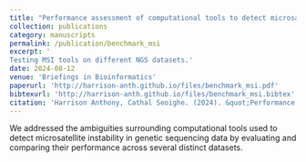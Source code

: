 ```yaml
---
title: "Performance assessment of computational tools to detect microsatellite instability"
collection: publications
category: manuscripts
permalink: /publication/benchmark_msi
excerpt: '
Testing MSI tools on different NGS datasets.'
date: 2024-08-12
venue: 'Briefings in Bioinformatics'
paperurl: 'http://harrison-anth.github.io/files/benchmark_msi.pdf'
bibtexurl: 'http://harrison-anth.github.io/files/benchmark_msi.bibtex'
citation: 'Harrison Anthony, Cathal Seoighe. (2024). &quot;Performance assessment of computational tools to detect microsatellite instability&quot; <i>Briefings in Bioinformatics </i>. Volume 25, Issue 5.'
---
```

We addressed the ambiguities surrounding computational tools used to detect microsatellite instability in genetic sequencing data by evaluating and comparing their performance across 
several distinct datasets.
